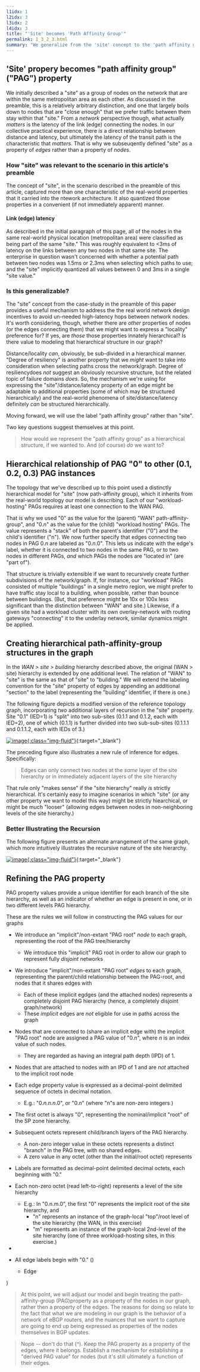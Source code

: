 ```yaml
---
l1idx: 1
l2idx: 3
l3idx: 2
l4idx: 3
title: "'Site' becomes 'Path Affinity Group'"
permalink: 1_3_2_3.html
summary: "We generalize from the 'site' concept to the 'path affinity group' concept and establish patterns for recursion within it."
---
```


## 'Site' propery becomes "path affinity group" ("PAG") property

We initially described a "site" as a group of nodes on the network that are within the same metropolitan area as each other.  As discussed in the preamble, this is a relatively arbitrary distinction, and one that largely boils down to nodes that are "close enough" that we prefer traffic between them stay within that "site."  From a *network* perspective though, what actually *matters* is the latency of the link (edge) connecting the nodes.  In our collective practical experience, there *is* a direct relationship between distance and latency, but ultimately the latency of the transit path is the characteristic that *matters*. That is why we subseuqently  defined "site" as a property of *edges* rather than a property of *nodes*.

### How "site" was relevant to the scenario in this article's preamble
The concept of "site", in the scenario described in the preamble of this article, captured more than one characteristic of the real-world properties that it carried into the ntework architecture.  It also quantized those properties in a convenient (if not immediately apparent) manner.

#### Link (edge) latency
As described in the initial paragraph of this page, all of the nodes in the same real-world physical location (metropolitan area) were classified as being part of the same "site."  This was roughly equivalent to <3ms of latency on the links between any two nodes in that same site.  The enterprise in question wasn't concerned with whether a potential path between two nodes was 1.5ms or 2.3ms when selecting which paths to use; and the "site" implicitly quantized all values between 0 and 3ms in a single "site value."

### Is this generalizable?

The "site" concept from the case-study in the preamble of this paper provides a useful mechanism to address the the real world network design incentives to avoid un-needed high-latency hops between network nodes.  It's worth considering, though, whether there are *other* properties of nodes (or the edges connecting them) that we might want to express a "locality" preference for?  If yes, are *those* those properties innately hierarchical?  Is there value to modeling that hierarchical structure in our graph?

Distance/locality *can*, obviously, be sub-divided in a hierarchical manner.   "Degree of resiliency" is another property that we *might* want to take into consideration when selecting paths cross the network/graph.  Degree of resiliencydoes *not* suggest an obviously recursive structure, but the related topic of failure domains *does*.  So, the mechanism we're using for expressing the "site"/distance/latency property of an edge might be adaptable to additional properties (some of which may be structured hierarchically) and the real-world phenomena of site/distance/latency definitely *can* be structured hierarchically.

Moving forward, we will use the label "path affinity group" rather than "site".

Two key questions suggest themselves at this point.

> How would we represent the "path affinity group" as a hierarchical structure, if we wanted to.  And (of course) *do* we want to?

##  Hierarchical relationship of PAG "0" to other (0.1, 0.2, 0.3) PAG instances

The topology that we've described up to this point used a distinctly hierarchical model for "site" (now path-affinity group), which it inherits from the real-world topology our model is describing.  Each of our "workload-hosting" PAGs requires at least one connection to the WAN PAG.

That is why we used "0" as the value for the (parent) "WAN" path-affinity-group", and "0.*n*" as the value for the (child) "workload hosting" PAGs.  The value represents a "stack" of both the parent's identifier ("0") and the child's identifier ("n").   We now further specify that edges connecting two nodes in PAG 0.*n* are labeled as "0.*n*.0".  This lets us indicate with the edge's label, whether it is connected to two nodes in the same PAG, or to two nodes in different PAGs, *and* which PAGs the nodes are "located in" (are "part of").

That structure is trivially extensible if we want to recursively create further subdivisions of the network/graph.  If, for instance, our "workload" PAGs consisted of multiple "buildings" in a single metro region, we might prefer to have traffic stay local to a building, when possible, rather than bounce between buildings.  (But, that preference might be 10x or 100x less significant than the distinction between "WAN" and site.)  Likewise, if a given site had a workload cluster with its own overlay-network with routing gateways "connecting" it to the underlay network, similar dynamics might be applied.

## Creating hierarchical path-affinity-group structures in the graph

In the *WAN > site > building* hierarchy described above, the original (WAN > site) hierarchy is extended by one additional level.  The relation of "WAN" to "site" is the same as that of "site" to "building."  We will extend the labeling convention for the "site" property of edges by appending an additional "section" to the label (representing the "building" identifier, if there is one.)



The following figure depicts a modified version of the reference topology graph, incorporating *two* additional layers of recursion in the "site" property.  Site "0.1" (IED=1) is "split" into two sub-sites (0.1.1 and 0.1.2, each with IED=2), one of which (0.1.1) is further divided into two sub-sub-sites (0.1.1.1 and 0.1.1.2, each with IEDs of 3.)

[![image](./grphth-13.svg){:class="img-fluid"}](./pages/1/3(ecmp-symmetric)/grphth-13.svg){:target="_blank"}

The preceding figure also illustrates a new rule of inference for edges.  Specifically:

> Edges can only connect two nodes at the *same* layer of the site hierarchy or in immediately adjacent layers of the site hierarchy

That rule only "makes sense" if the "site hierarchy" really *is* strictly hierarchical. It's certainly easy to imagine scenarios in which "site" (or any other property we want to model this way) might be strictly hiearchical, or might be much "looser" (allowing edges between nodes in non-neighboring levels of the site hierarchy.)

### Better Illustrating the Recursion

The following figure presents an alternate arrangement of the same graph, which more intuitively illustrates the recursive nature of the site hierarchy.

[![image](./grphth-15.svg){:class="img-fluid"}](./grphth-15.svg){:target="_blank"}

## Refining the PAG property

PAG property values provide a unique identifier for each branch of the site hierarchy, as well as an indicator of whether an edge is present in one, or in two different levels PAG hierarchy.

These are the rules we will follow in constructing the PAG values for our graphs
- We introduce an "implicit"/non-extant "PAG root" *node* to each graph, representing the root of the PAG tree/hierarchy
  - We introduce this "implicit" PAG root in order to allow our graph to represent fully *disjoint* networks
- We introduce "implicit"/non-extant "PAG root" *edges* to each graph, representing the parent/child relationship between the PAG-root, and nodes that it shares edges with
  - Each of these implicit egdges (and the attached nodes) represents a completely disjoint PAG hierarchy (hence, a completely disjoint graph/network)
  - These *implicit* edges are *not* eligible for use in paths across the graph
- Nodes that are connected to (share an implicit edge with) the implicit "PAG root" node are assigned a PAG value of "0.*n*", where *n* is an index value of such nodes.
  - They are regarded as having an integral path depth (IPD) of 1.
- Nodes that are attached to nodes with an IPD of 1 and are *not* attached to the implicit root node 



- Each edge property value is expressed as a decimal-point delimited sequence of octets in decimal notation.
  - E.g.:  "0.*n.n.n*.0", or "0.*n*"  (where "n"s are non-zero integers )
- The first octet is always "0", representing the nominal/implicit "root" of the SP zone hierarchy.
- Subsequent octets represent child/branch layers of the PAG hierarchy.
  - A non-zero integer value in these octets represents a distinct "branch" in the PAG tree, with no shared edges.
  - A zero value in any octet (other than the initial/root octet) represents 

- Labels are formatted as decimal-point delimited decimal octets, each beginning with "0."
- Each non-zero octet (read left-to-right) represents a level of the site hierarchy
  - E.g.:  In "0.n.m.0", the first "0" represents the implicit root of the site hierarchy, and
    - "n" represents an instance of the graph-local "top"/root level of the site hierarchy (the WAN, in this exercise)
    - "m" represents an instance of the graph-local 2nd-level of the site hierarchy  (one of three workload-hosting sites, in this exercise.)
-  

- All edge labels begin with "0."  ()
  - Edge





)
> At this point, we will adjust our model and begin treating the path-affinity-group (PAG)property as a property of the nodes in our graph, rather then a property of the edges.   The reasons for doing so relate to the fact that what we are modeling in our graph is the behavior of a network of eBGP routers, and the nuances that we want to capture are going to end up being expressed as properties of the nodes themselves in BGP updates.

>Nope -- don't do that (^).  Keep the PAG property as a property of the edges, where it belongs.  Establish a mechanism for establishing a "derived PAG value" for nodes  (but it's still ultimately a function of their edges.


